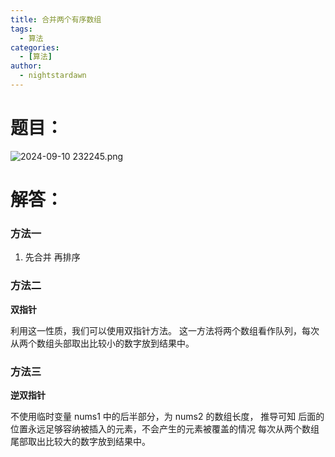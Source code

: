 ```yaml
---
title: 合并两个有序数组
tags:
  - 算法
categories:
  - [算法]
author:
  - nightstardawn
---
```


# 题目：

![ 2024-09-10 232245.png](https://s2.loli.net/2024/09/10/OWaN51nmFYDJXHR.png)

# 解答：

### 方法一

1. 先合并 再排序

### 方法二

**双指针**

利用这一性质，我们可以使用双指针方法。
这一方法将两个数组看作队列，每次从两个数组头部取出比较小的数字放到结果中。

### 方法三

**逆双指针**

不使用临时变量
nums1 中的后半部分，为 nums2 的数组长度，
推导可知
后面的位置永远足够容纳被插入的元素，不会产生的元素被覆盖的情况
每次从两个数组尾部取出比较大的数字放到结果中。
